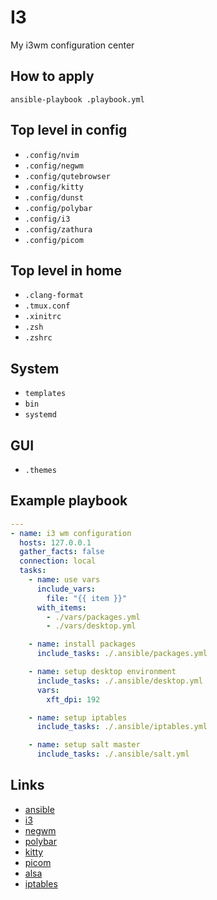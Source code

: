 # I3

My i3wm configuration center

## How to apply

`ansible-playbook .playbook.yml` 

## Top level in config

- `.config/nvim`
- `.config/negwm`
- `.config/qutebrowser`
- `.config/kitty`
- `.config/dunst`
- `.config/polybar`
- `.config/i3`
- `.config/zathura`
- `.config/picom`

## Top level in home
- `.clang-format`
- `.tmux.conf`
- `.xinitrc`
- `.zsh`
- `.zshrc`

## System

- `templates`
- `bin`
- `systemd`


## GUI

- `.themes`

## Example playbook

```yaml
---
- name: i3 wm configuration
  hosts: 127.0.0.1
  gather_facts: false
  connection: local
  tasks:
    - name: use vars
      include_vars:
        file: "{{ item }}"
      with_items:
        - ./vars/packages.yml
        - ./vars/desktop.yml

    - name: install packages
      include_tasks: ./.ansible/packages.yml

    - name: setup desktop environment
      include_tasks: ./.ansible/desktop.yml
      vars:
        xft_dpi: 192

    - name: setup iptables
      include_tasks: ./.ansible/iptables.yml

    - name: setup salt master
      include_tasks: ./.ansible/salt.yml
```

## Links

- [ansible](https://www.ansible.com/)
- [i3](https://i3wm.org/)
- [negwm](https://github.com/neg-serg/negwm)
- [polybar](https://polybar.github.io/)
- [kitty](https://github.com/kovidgoyal/kitty)
- [picom](https://wiki.archlinux.org/title/Picom)
- [alsa](https://wiki.archlinux.org/title/Advanced_Linux_Sound_Architecture)
- [iptables](https://wiki.archlinux.org/title/Iptables)
